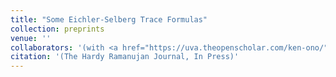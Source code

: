 ```yaml
---
title: "Some Eichler-Selberg Trace Formulas"
collection: preprints
venue: ''
collaborators: '(with <a href="https://uva.theopenscholar.com/ken-ono/" target=_blank>Ken Ono</a>)'
citation: '(The Hardy Ramanujan Journal, In Press)'
---
```

